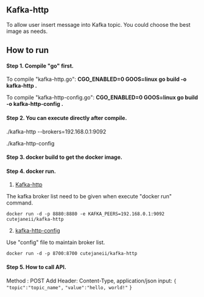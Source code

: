 ## Kafka-http ##
To allow user insert message into Kafka topic. You could choose the best image as needs.

## How to run ##

#### Step 1. Compile "go" first. ####

To compile "kafka-http.go": 
**CGO_ENABLED=0 GOOS=linux go build -o kafka-http .**

To compile "kafka-http-config.go":
**CGO_ENABLED=0 GOOS=linux go build -o kafka-http-config .**


#### Step 2. You can execute directly after compile. ####

./kafka-http --brokers=192.168.0.1:9092

./kafka-http-config


#### Step 3. docker build to get the docker image. ####


#### Step 4. docker run. ####

1. [Kafka-http](https://github.com/cutejaneii/kafka-http/tree/master/kafka-http)

The kafka broker list need to be given when execute "docker run" command.

`docker run -d -p 8880:8880 -e KAFKA_PEERS=192.168.0.1:9092 cutejaneii/kafka-http`


2. [kafka-http-config](https://github.com/cutejaneii/kafka-http/tree/master/kafka-http-config)

Use "config" file to maintain broker list.

`docker run -d -p 8700:8700 cutejaneii/kafka-http`

#### Step 5. How to call API. ####
Method : POST
Add Header: Content-Type, application/json
input:
`{`
`"topic":"topic_name",`
`"value":"hello, world!"`
`}`

